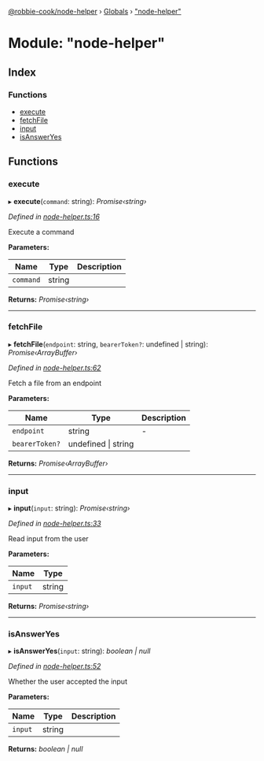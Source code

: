 [@robbie-cook/node-helper](../README.md) › [Globals](../globals.md) › ["node-helper"](_node_helper_.md)

# Module: "node-helper"

## Index

### Functions

* [execute](_node_helper_.md#execute)
* [fetchFile](_node_helper_.md#fetchfile)
* [input](_node_helper_.md#input)
* [isAnswerYes](_node_helper_.md#isansweryes)

## Functions

###  execute

▸ **execute**(`command`: string): *Promise‹string›*

*Defined in [node-helper.ts:16](https://github.com/Robbie-Cook/node-helper/blob/3c4e584/src/node-helper.ts#L16)*

Execute a command

**Parameters:**

Name | Type | Description |
------ | ------ | ------ |
`command` | string |   |

**Returns:** *Promise‹string›*

___

###  fetchFile

▸ **fetchFile**(`endpoint`: string, `bearerToken?`: undefined | string): *Promise‹ArrayBuffer›*

*Defined in [node-helper.ts:62](https://github.com/Robbie-Cook/node-helper/blob/3c4e584/src/node-helper.ts#L62)*

Fetch a file from an endpoint

**Parameters:**

Name | Type | Description |
------ | ------ | ------ |
`endpoint` | string | - |
`bearerToken?` | undefined &#124; string |   |

**Returns:** *Promise‹ArrayBuffer›*

___

###  input

▸ **input**(`input`: string): *Promise‹string›*

*Defined in [node-helper.ts:33](https://github.com/Robbie-Cook/node-helper/blob/3c4e584/src/node-helper.ts#L33)*

Read input from the user

**Parameters:**

Name | Type |
------ | ------ |
`input` | string |

**Returns:** *Promise‹string›*

___

###  isAnswerYes

▸ **isAnswerYes**(`input`: string): *boolean | null*

*Defined in [node-helper.ts:52](https://github.com/Robbie-Cook/node-helper/blob/3c4e584/src/node-helper.ts#L52)*

Whether the user accepted the input

**Parameters:**

Name | Type | Description |
------ | ------ | ------ |
`input` | string |   |

**Returns:** *boolean | null*
